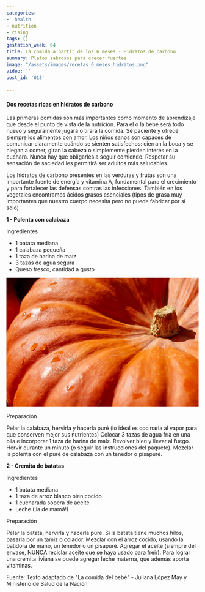 ```yaml
---
categories:
- 'health '
- nutrition
- rising
tags: []
gestation_week: 64
title: La comida a partir de los 6 meses - Hidratos de carbono
summary: Platos sabrosos para crecer fuertes
image: "/assets/images/recetas_6_meses_hidratos.png"
video: ''
post_id: '018'

---
```

#### Dos recetas ricas en hidratos de carbono

Las primeras comidas son más importantes como momento de aprendizaje que desde el punto de vista de la nutrición. Para el o la bebé será todo nuevo y seguramente jugará o tirará la comida. Sé paciente y ofrecé siempre los alimentos con amor. Los niños sanos son capaces de comunicar claramente cuándo se sienten satisfechos: cierran la boca y se niegan a comer, giran la cabeza o simplemente pierden interés en la cuchara. Nunca hay que obligarles a seguir comiendo. Respetar su sensación de saciedad les permitirá ser adultos más saludables.

Los hidratos de carbono presentes en las verduras y frutas son una importante fuente de energía y vitamina A, fundamental para el crecimiento y para fortalecer las defensas contras las infecciones. También en los vegetales encontramos ácidos grasos esenciales (tipos de grasa muy importantes que nuestro cuerpo necesita pero no puede fabricar por sí solo)

**1 - Polenta con calabaza**

Ingredientes

* 1 batata mediana
* 1 calabaza pequeña
* 1 taza de harina de maíz
* 3 tazas de agua segura
* Queso fresco, cantidad a gusto

![](/assets/images/g.png)

Preparación

Pelar la calabaza, hervirla y hacerla puré (lo ideal es cocinarla al vapor para que conserven mejor sus nutrientes) Colocar 3 tazas de agua fría en una olla e incorporar 1 taza de harina de maíz. Revolver bien y llevar al fuego. Hervir durante un minuto (o seguir las instrucciones del paquete). Mezclar la polenta con el puré de calabaza con un tenedor o pisapuré.

**2 - Cremita de batatas**

Ingredientes

* 1 batata mediana
* 1 taza de arroz blanco bien cocido
* 1 cucharada sopera de aceite
* Leche (¡la de mamá!)

Preparación

Pelar la batata, hervirla y hacerla puré. Si la batata tiene muchos hilos, pasarla por un tamiz o colador. Mezclar con el arroz cocido, usando la batidora de mano, un tenedor o un pisapuré. Agregar el aceite (siempre del envase, NUNCA reciclar aceite que se haya usado para freir). Para lograr una cremita liviana se puede agregar leche materna, que además aporta vitaminas.

Fuente: Texto adaptado de "La comida del bebé" - Juliana López May y Ministerio de Salud de la Nación